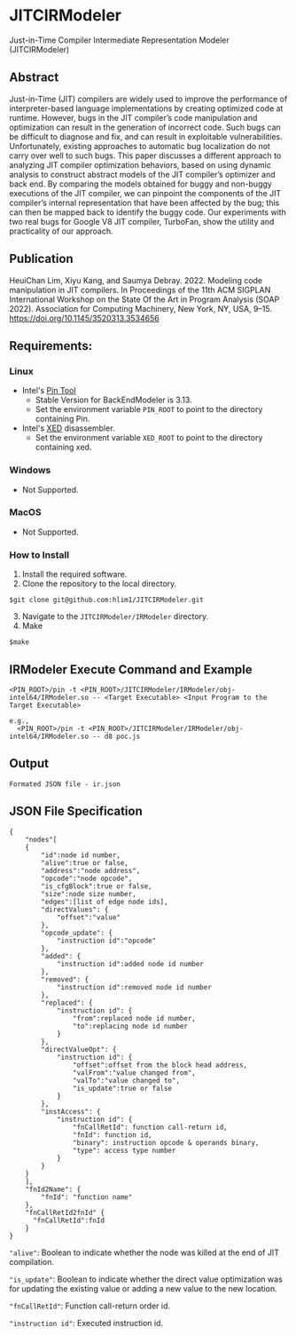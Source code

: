 # JITCIRModeler
Just-in-Time Compiler Intermediate Representation Modeler (JITCIRModeler)

## Abstract
Just-in-Time (JIT) compilers are widely used to improve the performance of interpreter-based language implementations by creating optimized code at runtime. However, bugs in the JIT compiler’s code manipulation and optimization can result in the generation of incorrect code. Such bugs can be difficult to diagnose and fix, and can result in exploitable vulnerabilities. Unfortunately, existing approaches to automatic bug localization do not carry over well to such bugs. This paper discusses a different approach to analyzing JIT compiler optimization behaviors, based on using dynamic analysis to construct abstract models of the JIT compiler’s optimizer and back end. By comparing the models obtained for buggy and non-buggy executions of the JIT compiler, we can pinpoint the components of the JIT compiler’s internal representation that have been affected by the bug; this can then be mapped back to identify the buggy code. Our experiments with two real bugs for Google V8 JIT compiler, TurboFan, show the utility and practicality of our approach.

## Publication

HeuiChan Lim, Xiyu Kang, and Saumya Debray. 2022. Modeling code manipulation in JIT compilers. In Proceedings of the 11th ACM SIGPLAN International Workshop on the State Of the Art in Program Analysis (SOAP 2022). Association for Computing Machinery, New York, NY, USA, 9–15. https://doi.org/10.1145/3520313.3534656

## Requirements:
### Linux
- Intel's [Pin Tool](https://www.intel.com/content/www/us/en/developer/articles/tool/pin-a-binary-instrumentation-tool-downloads.html)
    - Stable Version for BackEndModeler is 3.13.
    - Set the environment variable `PIN_ROOT` to point to the directory containing Pin.
- Intel's [XED](https://intelxed.github.io/) disassembler.
    - Set the environment variable `XED_ROOT` to point to the directory containing xed.

### Windows
- Not Supported.

### MacOS
- Not Supported.

### How to Install
1. Install the required software.
2. Clone the repository to the local directory.
```
$git clone git@github.com:hlim1/JITCIRModeler.git
```
3. Navigate to the `JITCIRModeler/IRModeler` directory.
4. Make
```
$make
```

## IRModeler Execute Command and Example

```
<PIN_ROOT>/pin -t <PIN_ROOT>/JITCIRModeler/IRModeler/obj-intel64/IRModeler.so -- <Target Executable> <Input Program to the Target Executable>

e.g.,
  <PIN_ROOT>/pin -t <PIN_ROOT>/JITCIRModeler/IRModeler/obj-intel64/IRModeler.so -- d8 poc.js
```

## Output
    Formated JSON file - ir.json

## JSON File Specification

```
{
    "nodes"[
    {
        "id":node id number,
        "alive":true or false,
        "address":"node address",
        "opcode":"node opcode",
        "is_cfgBlock":true or false,
        "size":node size number,
        "edges":[list of edge node ids],
        "directValues": {
            "offset":"value"
        },
        "opcode_update": {
            "instruction id":"opcode"
        },
        "added": {
            "instruction id":added node id number
        },
        "removed": {
            "instruction id":removed node id number
        },
        "replaced": {
            "instruction id": {
                "from":replaced node id number,
                "to":replacing node id number
            }
        },
        "directValueOpt": {
            "instruction id": {
                "offset":offset from the block head address,
                "valFrom":"value changed from",
                "valTo":"value changed to",
                "is_update":true or false
            }
        },
        "instAccess": {
            "instruction id": {
                "fnCallRetId": function call-return id,
                "fnId": function id,
                "binary": instruction opcode & operands binary,
                "type": access type number
            }
        }
    }
    ],
    "fnId2Name": {
        "fnId": "function name"
    },
    "fnCallRetId2fnId" {
      "fnCallRetId":fnId
    }
}
```

```"alive"```: Boolean to indicate whether the node was killed at the end of JIT compilation.

```"is_update"```: Boolean to indicate whether the direct value optimization was for updating the existing value or adding a new value to the new location.

```"fnCallRetId"```: Function call-return order id.

```"instruction id"```: Executed instruction id. 
